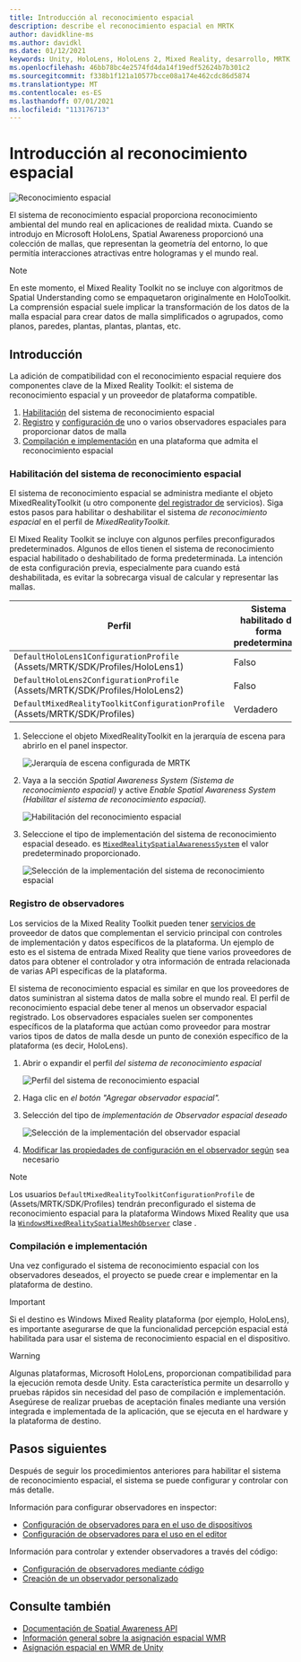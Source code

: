 ```yaml
---
title: Introducción al reconocimiento espacial
description: describe el reconocimiento espacial en MRTK
author: davidkline-ms
ms.author: davidkl
ms.date: 01/12/2021
keywords: Unity, HoloLens, HoloLens 2, Mixed Reality, desarrollo, MRTK
ms.openlocfilehash: 46bb78bc4e2574fd4da14f19edf52624b7b301c2
ms.sourcegitcommit: f338b1f121a10577bcce08a174e462cdc86d5874
ms.translationtype: MT
ms.contentlocale: es-ES
ms.lasthandoff: 07/01/2021
ms.locfileid: "113176713"
---
```

# <a name="spatial-awareness-getting-started"></a>Introducción al reconocimiento espacial

![Reconocimiento espacial](../images/spatial-awareness/MRTK_SpatialAwareness_Main.png)

El sistema de reconocimiento espacial proporciona reconocimiento ambiental del mundo real en aplicaciones de realidad mixta. Cuando se introdujo en Microsoft HoloLens, Spatial Awareness proporcionó una colección de mallas, que representan la geometría del entorno, lo que permitía interacciones atractivas entre hologramas y el mundo real.

> [!NOTE]
> En este momento, el Mixed Reality Toolkit no se incluye con algoritmos de Spatial Understanding como se empaquetaron originalmente en HoloToolkit. La comprensión espacial suele implicar la transformación de los datos de la malla espacial para crear datos de malla simplificados o agrupados, como planos, paredes, plantas, plantas, plantas, etc.

## <a name="getting-started"></a>Introducción

La adición de compatibilidad con el reconocimiento espacial requiere dos componentes clave de la Mixed Reality Toolkit: el sistema de reconocimiento espacial y un proveedor de plataforma compatible.

1. [Habilitación](#enable-the-spatial-awareness-system) del sistema de reconocimiento espacial
2. [Registro](#register-observers) y [configuración de](configuring-spatial-awareness-mesh-observer.md) uno o varios observadores espaciales para proporcionar datos de malla
3. [Compilación e implementación](#build-and-deploy) en una plataforma que admita el reconocimiento espacial

### <a name="enable-the-spatial-awareness-system"></a>Habilitación del sistema de reconocimiento espacial

El sistema de reconocimiento espacial se administra mediante el objeto MixedRealityToolkit (u otro componente [del registrador de](xref:Microsoft.MixedReality.Toolkit.IMixedRealityServiceRegistrar) servicios). Siga estos pasos para habilitar o deshabilitar el sistema *de reconocimiento espacial* en el perfil de *MixedRealityToolkit.*

El Mixed Reality Toolkit se incluye con algunos perfiles preconfigurados predeterminados. Algunos de ellos tienen el sistema de reconocimiento espacial habilitado o deshabilitado de forma predeterminada. La intención de esta configuración previa, especialmente para cuando está deshabilitada, es evitar la sobrecarga visual de calcular y representar las mallas.

| Perfil | Sistema habilitado de forma predeterminada |
| --- | --- |
| `DefaultHoloLens1ConfigurationProfile` (Assets/MRTK/SDK/Profiles/HoloLens1) | Falso |
| `DefaultHoloLens2ConfigurationProfile` (Assets/MRTK/SDK/Profiles/HoloLens2) | Falso |
| `DefaultMixedRealityToolkitConfigurationProfile` (Assets/MRTK/SDK/Profiles) | Verdadero |

1. Seleccione el objeto MixedRealityToolkit en la jerarquía de escena para abrirlo en el panel inspector.

    ![Jerarquía de escena configurada de MRTK](../images/MRTK_ConfiguredHierarchy.png)

1. Vaya a la sección *Spatial Awareness System (Sistema de reconocimiento espacial)* y active *Enable Spatial Awareness System (Habilitar el sistema de reconocimiento espacial).*

    ![Habilitación del reconocimiento espacial](../images/spatial-awareness/MRTKConfig_SpatialAwareness.png)

1. Seleccione el tipo de implementación del sistema de reconocimiento espacial deseado. es [`MixedRealitySpatialAwarenessSystem`](xref:Microsoft.MixedReality.Toolkit.SpatialAwareness.MixedRealitySpatialAwarenessSystem) el valor predeterminado proporcionado.

    ![Selección de la implementación del sistema de reconocimiento espacial](../images/spatial-awareness/SpatialAwarenessSelectSystemType.png)

### <a name="register-observers"></a>Registro de observadores

Los servicios de la Mixed Reality Toolkit pueden tener [servicios de](../../architecture/systems-extensions-providers.md) proveedor de datos que complementan el servicio principal con controles de implementación y datos específicos de la plataforma. Un ejemplo de esto es el sistema [](../input/input-providers.md) de entrada Mixed Reality que tiene varios proveedores de datos para obtener el controlador y otra información de entrada relacionada de varias API específicas de la plataforma.

El sistema de reconocimiento espacial es similar en que los proveedores de datos suministran al sistema datos de malla sobre el mundo real. El perfil de reconocimiento espacial debe tener al menos un observador espacial registrado. Los observadores espaciales suelen ser componentes específicos de la plataforma que actúan como proveedor para mostrar varios tipos de datos de malla desde un punto de conexión específico de la plataforma (es decir, HoloLens).

1. Abrir o expandir el perfil *del sistema de reconocimiento espacial*

    ![Perfil del sistema de reconocimiento espacial](../images/spatial-awareness/SpatialAwarenessProfile.png)

1. Haga clic en *el botón "Agregar observador espacial".*
1. Selección del tipo de *implementación de Observador espacial deseado*

    ![Selección de la implementación del observador espacial](../images/spatial-awareness/SpatialAwarenessSelectObserver.png)

1. [Modificar las propiedades de configuración en el observador según](configuring-spatial-awareness-mesh-observer.md) sea necesario

> [!NOTE]
> Los usuarios `DefaultMixedRealityToolkitConfigurationProfile` de (Assets/MRTK/SDK/Profiles) tendrán preconfigurado el sistema de reconocimiento espacial para la plataforma Windows Mixed Reality que usa la [`WindowsMixedRealitySpatialMeshObserver`](xref:Microsoft.MixedReality.Toolkit.WindowsMixedReality.SpatialAwareness.WindowsMixedRealitySpatialMeshObserver) clase .

### <a name="build-and-deploy"></a>Compilación e implementación

Una vez configurado el sistema de reconocimiento espacial con los observadores deseados, el proyecto se puede crear e implementar en la plataforma de destino.

> [!IMPORTANT]
> Si el destino es Windows Mixed Reality plataforma (por ejemplo, HoloLens), es [](/windows/mixed-reality/spatial-mapping-in-unity) importante asegurarse de que la funcionalidad percepción espacial está habilitada para usar el sistema de reconocimiento espacial en el dispositivo.

> [!WARNING]
> Algunas plataformas, Microsoft HoloLens, proporcionan compatibilidad para la ejecución remota desde Unity. Esta característica permite un desarrollo y pruebas rápidos sin necesidad del paso de compilación e implementación. Asegúrese de realizar pruebas de aceptación finales mediante una versión integrada e implementada de la aplicación, que se ejecuta en el hardware y la plataforma de destino.

## <a name="next-steps"></a>Pasos siguientes

Después de seguir los procedimientos anteriores para habilitar el sistema de reconocimiento espacial, el sistema se puede configurar y controlar con más detalle.

Información para configurar observadores en inspector:

- [Configuración de observadores para en el uso de dispositivos](configuring-spatial-awareness-mesh-observer.md)
- [Configuración de observadores para el uso en el editor](spatial-object-mesh-observer.md)

Información para controlar y extender observadores a través del código:

- [Configuración de observadores mediante código](usage-guide.md)
- [Creación de un observador personalizado](create-data-provider.md)

## <a name="see-also"></a>Consulte también

- [Documentación de Spatial Awareness API](xref:Microsoft.MixedReality.Toolkit.SpatialAwareness)
- [Información general sobre la asignación espacial WMR](/windows/mixed-reality/spatial-mapping)
- [Asignación espacial en WMR de Unity](/windows/mixed-reality/spatial-mapping-in-unity)
